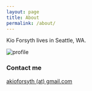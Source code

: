 ```yaml
---
layout: page
title: About
permalink: /about/
---
```

Kio Forsyth lives in Seattle, WA. 


![profile](https://raw.githubusercontent.com/kioforsyth/fork/master/images/crop.png)

### Contact me

[akioforsyth (at) gmail.com](mailto:akioforsyth@gmail.com)

